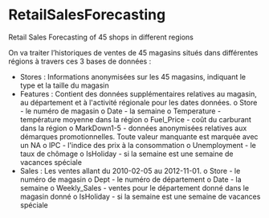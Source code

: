# RetailSalesForecasting
Retail Sales Forecasting of 45 shops in different regions 


On va traiter l’historiques de ventes de 45 magasins situés dans différentes régions à travers ces 3 bases
de données :
- Stores :
Informations anonymisées sur les 45 magasins, indiquant le type et la taille du magasin
- Features :
Contient des données supplémentaires relatives au magasin, au département et à l'activité régionale
pour les dates données.
o Store - le numéro de magasin
o Date - la semaine
o Temperature - température moyenne dans la région
o Fuel_Price - coût du carburant dans la région
o MarkDown1-5 - données anonymisées relatives aux démarques promotionnelles. Toute
valeur manquante est marquée avec un NA
o IPC - l'indice des prix à la consommation
o Unemployment - le taux de chômage
o IsHoliday - si la semaine est une semaine de vacances spéciale
- Sales :
Les ventes allant du 2010-02-05 au 2012-11-01.
o Store - le numéro de magasin
o Dept - le numéro de département
o Date - la semaine
o Weekly_Sales - ventes pour le département donné dans le magasin donné
o IsHoliday - si la semaine est une semaine de vacances spéciale
